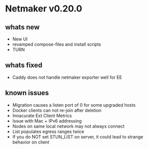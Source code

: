 
# Netmaker v0.20.0

## whats new
- New UI
- revamped compose-files and install scripts
- TURN
    
## whats fixed
- Caddy does not handle netmaker exporter well for EE

## known issues
- Migration causes a listen port of 0 for some upgraded hosts
- Docker clients can not re-join after deletion
- Innacurate Ext Client Metrics 
- Issue with Mac + IPv6 addressing
- Nodes on same local network may not always connect
- List populates egress ranges twice
- If you do NOT set STUN_LIST on server, it could lead to strange behavior on client

